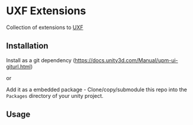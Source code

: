 # UXF Extensions
Collection of extensions to [UXF](https://github.com/immersivecognition/unity-experiment-framework)

## Installation
Install as a git dependency (https://docs.unity3d.com/Manual/upm-ui-giturl.html)

or

Add it as a embedded package - Clone/copy/submodule this repo into the `Packages` directory of your unity project.

## Usage
